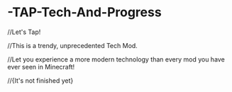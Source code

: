 # -TAP-Tech-And-Progress

//Let's Tap!

//This is a trendy, unprecedented Tech Mod.

//Let you experience a more modern technology than every mod you have ever seen in Minecraft!

//{It's not finished yet}
